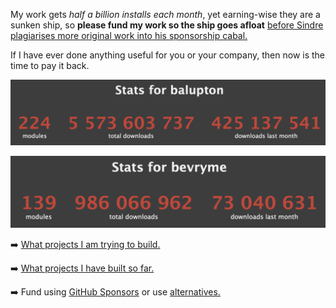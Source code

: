 My work gets *half a billion installs each month*, yet earning-wise they are a sunken ship, so **please fund my work so the ship goes afloat** [before Sindre plagiarises more original work into his sponsorship cabal.](https://discuss.bevry.me/t/bevrys-software-boycotts/669?u=balupton)

If I have ever done anything useful for you or your company, then now is the time to pay it back.

[![Benjamin's Package Installation Statistics](https://github.com/balupton/balupton/blob/master/balupton-npm-stats.png?raw=true)](https://npm-stat.com/charts.html?author=balupton)

[![Bevry's Package Installation Statistics](https://github.com/balupton/balupton/blob/master/bevryme-npm-stats.png?raw=true)](https://npm-stat.com/charts.html?author=bevryme)

➡️ [What projects I am trying to build.](https://bevry.me/projects)

➡️ [What projects I have built so far.](https://balupton.com/projects)

➡️ Fund using [GitHub Sponsors](https://github.com/sponsors/balupton) or use [alternatives.](https://bevry.me/fund)
